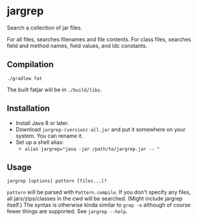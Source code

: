 # jargrep

Search a collection of jar files.

For all files, searches filenames and file contents. For class files, searches field and method names, field values, and ldc constants.

## Compilation

`./gradlew fat`

The built fatjar will be in `./build/libs`.

## Installation

* Install Java 8 or later.
* Download `jargrep-(version)-all.jar` and put it somewhere on your system. You can rename it.
* Set up a shell alias:
  * `alias jargrep="java -jar /path/to/jargrep.jar -- "`

## Usage

`jargrep [options] pattern [files...]?`

`pattern` will be parsed with `Pattern.compile`. If you don't specify any files, all jars/zips/classes in the cwd will be searched. (Might include jargrep itself.) The syntax is otherwise kinda similar to `grep -e` although of course fewer things are supported. See `jargrep --help`.